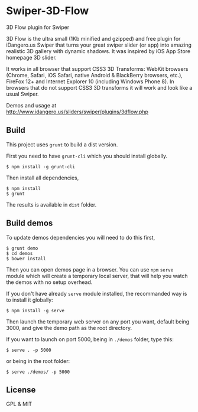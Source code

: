 Swiper-3D-Flow
==============

3D Flow plugin for Swiper

3D Flow is the ultra small (1Kb minified and gzipped) and free plugin for iDangero.us Swiper that turns your great swiper slider (or app) into amazing realistic 3D gallery with dynamic shadows. It was inspired by iOS App Store homepage 3D slider.

It works in all browser that support CSS3 3D Transforms: WebKit browsers (Chrome, Safari, iOS Safari, native Android & BlackBerry browsers, etc.), FireFox 12+ and Internet Explorer 10 (including Windows Phone 8). In browsers that do not support CSS3 3D transforms it will work and look like a usual Swiper.

Demos and usage at http://www.idangero.us/sliders/swiper/plugins/3dflow.php

Build
-----

This project uses `grunt` to build a dist version.

First you need to have `grunt-cli` which you should install globally.
```
$ npm install -g grunt-cli

```

Then install all dependencies,

```
$ npm install
$ grunt
```

The results is available in `dist` folder.

Build demos
-----------

To update demos dependencies you will need to do this first,
```
$ grunt demo
$ cd demos
$ bower install
```

Then you can open demos page in a browser.
You can use `npm` `serve` module which will create a temporary local server, that will help you watch the demos with no setup overhead.

If you don't have already `serve` module installed, the recommanded way is to install it globally:
```
$ npm install -g serve
```

Then launch the temporary web server on any port you want, default being 3000, and give the demo path as the root directory.

If you want to launch on port 5000, being in `./demos` folder, type this:
```
$ serve . -p 5000

```

or being in the root folder:
```
$ serve ./demos/ -p 5000
```

License
-------
GPL & MIT
